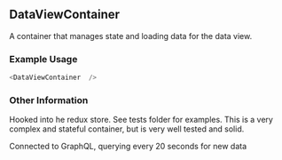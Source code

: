 ## DataViewContainer
A container that manages state and loading data for the data view.

### Example Usage

```js
<DataViewContainer  />
```


### Other Information
Hooked into he redux store.  See tests folder for examples.  This is a very
complex and stateful container, but is very well tested and solid.

Connected to GraphQL, querying every 20 seconds for new data
